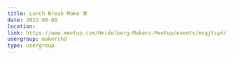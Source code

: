 ```yaml
---
title: Lunch Break Make 🛠️
date: 2022-08-09
location: 
link: https://www.meetup.com/Heidelberg-Makers-Meetup/events/mvqjtsydclbmb/
usergroup: makershd
type: usergroup
---
```

